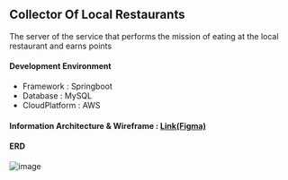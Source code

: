 ## Collector Of Local Restaurants
The server of the service that performs the mission of eating at the local restaurant and earns points

#### Development Environment
- Framework : Springboot
- Database : MySQL
- CloudPlatform : AWS


#### Information Architecture & Wireframe : [Link(Figma)](https://www.figma.com/file/pdzB8WFmeM0OSC79yKCyJf/for_UMC?type=design&node-id=0%3A1&mode=design&t=tcHR32PPVdOOhVMH-1)


#### ERD
![image](https://github.com/DryRains/COLR-Server/assets/96376539/40891d5d-4f26-4a29-aa5a-258be2e5f1e1)
